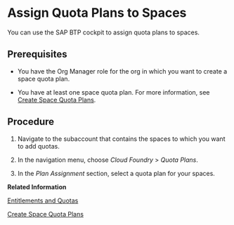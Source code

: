 <!-- loio13028c44698e4a1a919fd5f96e9c28a5 -->

# Assign Quota Plans to Spaces

You can use the SAP BTP cockpit to assign quota plans to spaces.



<a name="loio13028c44698e4a1a919fd5f96e9c28a5__prereq_jjr_15b_dcb"/>

## Prerequisites

-   You have the Org Manager role for the org in which you want to create a space quota plan.

-   You have at least one space quota plan. For more information, see [Create Space Quota Plans](create-space-quota-plans-b13c4a2.md).




## Procedure

1.  Navigate to the subaccount that contains the spaces to which you want to add quotas.

2.  In the navigation menu, choose *Cloud Foundry* \> *Quota Plans*.

3.  In the *Plan Assignment* section, select a quota plan for your spaces.


**Related Information**  


[Entitlements and Quotas](../10_concepts/entitlements-and-quotas-00aa2c2.md "When you purchase an enterprise account, you’re entitled to use a specific set of resources, such as the amount of memory that can be allocated to your applications.")

[Create Space Quota Plans](create-space-quota-plans-b13c4a2.md "You can use the cockpit to create space quota plans.")

